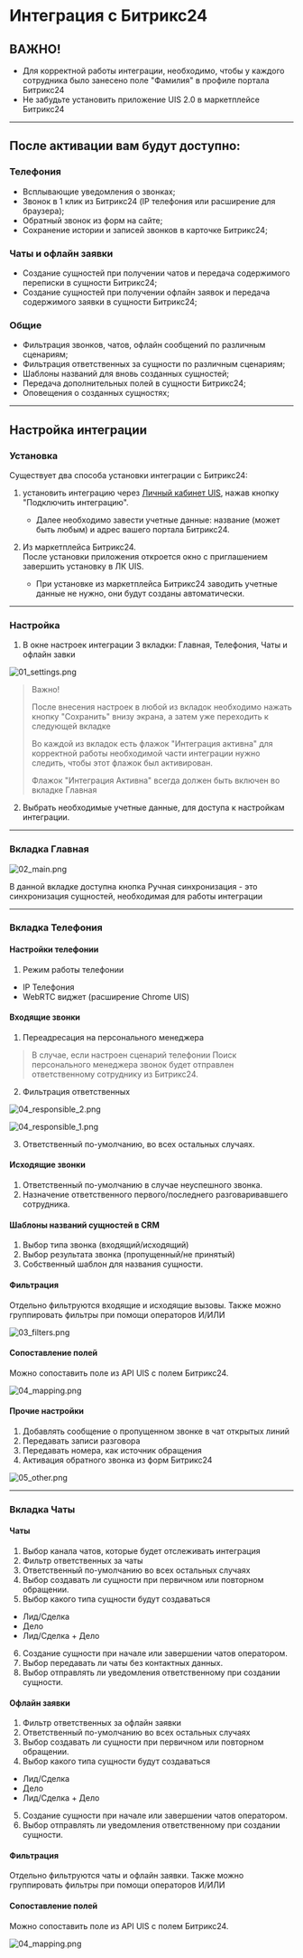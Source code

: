 # Интеграция с Битрикс24

## ВАЖНО! 
* Для корректной работы интеграции, необходимо, чтобы у каждого сотрудника было занесено поле "Фамилия" в профиле портала Битрикс24<br />
* Не забудьте установить приложение UIS 2.0 в маркетплейсе Битрикс24 <br />

____

## После активации вам будут доступно:

### Телефония

- Всплывающие уведомления о звонках;
- Звонок в 1 клик из Битрикс24 (IP телефония или расширение для браузера);
- Обратный звонок из форм на сайте;
- Сохранение истории и записей звонков в карточке Битрикс24;<br />

### Чаты и офлайн заявки

- Создание сущностей при получении чатов и передача содержимого переписки в сущности Битрикс24;
- Создание сущностей при получении офлайн заявок и передача содержимого заявки в сущности Битрикс24;<br />

### Общие
- Фильтрация звонков, чатов, офлайн сообщений по различным сценариям;
- Фильтрация ответственных за сущности по различным сценариям;
- Шаблоны названий для вновь созданных сущностей;
- Передача дополнительных полей в сущности Битрикс24;
- Оповещения о созданных сущностях;

____
## Настройка интеграции



### Установка

Существует два способа установки интеграции с Битрикс24:

1. установить интеграцию через [Личный кабинет UIS](https://go.uiscom.ru/marketplace/integration_list/bitrix24), нажав кнопку "Подключить интеграцию".
    - Далее необходимо завести учетные данные: название (может быть любым) и адрес вашего портала Битрикс24.

2. Из маркетплейса Битрикс24.</br> После установки приложения откроется окно с приглашением завершить установку в ЛК UIS.
    - При установке из маркетплейса Битрикс24 заводить учетные данные не нужно, они будут созданы автоматически.

____


### Настройка


1. В окне настроек интеграции 3 вкладки: Главная, Телефония, Чаты и офлайн завки

![01_settings.png](01_settings.png)

> Важно! 
> 
> После внесения настроек в любой из вкладок необходимо нажать кнопку "Сохранить" внизу экрана, а затем уже переходить к следующей вкладке
> 
> Во каждой из вкладок есть флажок "Интеграция активна" для корректной работы необходимой части интеграции нужно следить, чтобы этот флажок был активирован.
> 
> Флажок "Интеграция Активна" всегда должен быть включен во вкладке Главная

2. Выбрать необходимые учетные данные, для доступа к настройкам интеграции.


____


### Вкладка Главная

![02_main.png](02_main.png)

В данной вкладке доступна кнопка Ручная синхронизация - это синхронизация сущностей, необходимая для работы интеграции

____


### Вкладка Телефония

#### Настройки телефонии

1. Режим работы телефонии
- IP Телефония
- WebRTC виджет (расширение Chrome UIS)

#### Входящие звонки

1. Переадресация на персонального менеджера
> В случае, если настроен сценарий телефонии Поиск персонального менеджера звонок будет отправлен ответственному сотруднику из Битрикс24.

2. Фильтрация ответственных

![04_responsible_2.png](04_responsible_2.png)

![04_responsible_1.png](04_responsible_1.png)


3. Ответственный по-умолчанию, во всех остальных случаях.

#### Исходящие звонки

1. Ответственный по-умолчанию в случае неуспешного звонка.
2. Назначение ответственного первого/последнего разговаривавшего сотрудника.

#### Шаблоны названий сущностей в CRM

1. Выбор типа звонка (входящий/исходящий)
2. Выбор результата звонка (пропущенный/не принятый)
3. Собственный шаблон для названия сущности.

#### Фильтрация

Отдельно фильтруются входящие и исходящие вызовы. Также можно группировать фильтры при помощи операторов И/ИЛИ

![03_filters.png](03_filters.png)

#### Сопоставление полей

Можно сопоставить поле из API UIS с полем Битрикс24.

![04_mapping.png](04_mapping.png)

#### Прочие настройки

1. Добавлять сообщение о пропущенном звонке в чат открытых линий
2. Передавать записи разговора
3. Передавать номера, как источник обращения
4. Активация обратного звонка из форм Битрикс24

![05_other.png](05_other.png)


____


### Вкладка Чаты

#### Чаты

1. Выбор канала чатов, которые будет отслеживать интеграция
2. Фильтр ответственных за чаты
3. Ответственный по-умолчанию во всех остальных случаях
4. Выбор создавать ли сущности при первичном или повторном обращении.
5. Выбор какого типа сущности будут создаваться
- Лид/Сделка
- Дело
- Лид/Сделка + Дело
6. Создание сущности при начале или завершении чатов оператором.
7. Выбор передавать ли чаты без контактных данных.
8. Выбор отправлять ли уведомления ответственному при создании сущности.

#### Офлайн заявки

1. Фильтр ответственных за офлайн заявки
2. Ответственный по-умолчанию во всех остальных случаях
3. Выбор создавать ли сущности при первичном или повторном обращении.
4. Выбор какого типа сущности будут создаваться
- Лид/Сделка
- Дело
- Лид/Сделка + Дело
5. Создание сущности при начале или завершении чатов оператором.
6. Выбор отправлять ли уведомления ответственному при создании сущности.

#### Фильтрация

Отдельно фильтруются чаты и офлайн заявки. Также можно группировать фильтры при помощи операторов И/ИЛИ

#### Сопоставление полей

Можно сопоставить поле из API UIS с полем Битрикс24.

![04_mapping.png](04_mapping.png)
